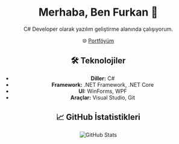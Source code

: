 <div align="center">

# Merhaba, Ben Furkan 👋

C# Developer olarak yazılım geliştirme alanında çalışıyorum.

🌐 [Portföyüm](https://furkan-1337.github.io)

## 🛠️ Teknolojiler

- **Diller:** C#
- **Framework:** .NET Framework, .NET Core
- **UI:** WinForms, WPF
- **Araçlar:** Visual Studio, Git

## 📈 GitHub İstatistikleri

<div align="center">
  <img src="https://github-readme-stats.vercel.app/api?username=furkan-1337&show_icons=true&theme=dark&hide_border=true" alt="GitHub Stats"/>
</div>
